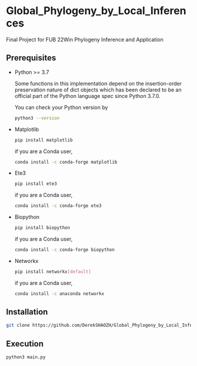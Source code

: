 # Global_Phylogeny_by_Local_Inferences
Final Project for FUB 22Win Phylogeny Inference and Application

## Prerequisites
* Python >= 3.7 

  Some functions in this implementation depend on the insertion-order preservation nature of dict objects which has been declared to be an official part of the Python language spec since Python 3.7.0. 
  
  You can check your Python version by 
  ```sh
  python3 --version
  ```
* Matplotlib
  ```sh
  pip install matplotlib
  ```
  if you are a Conda user,
  ```sh
  conda install -c conda-forge matplotlib
  ```

* Ete3
  ```sh
  pip install ete3
  ```
  if you are a Conda user,
  ```sh
  conda install -c conda-forge ete3
  ```
* Biopython
  ```sh
  pip install biopython
  ```
  if you are a Conda user,
  ```sh
  conda install -c conda-forge biopython
  ```
* Networkx
  ```sh
  pip install networkx[default]
  ```
  if you are a Conda user,
  ```sh
  conda install -c anaconda networkx
  ```
  
## Installation
```sh
git clone https://github.com/DerekSHAOZH/Global_Phylogeny_by_Local_Inferences/
```

## Execution
```sh
python3 main.py
```

